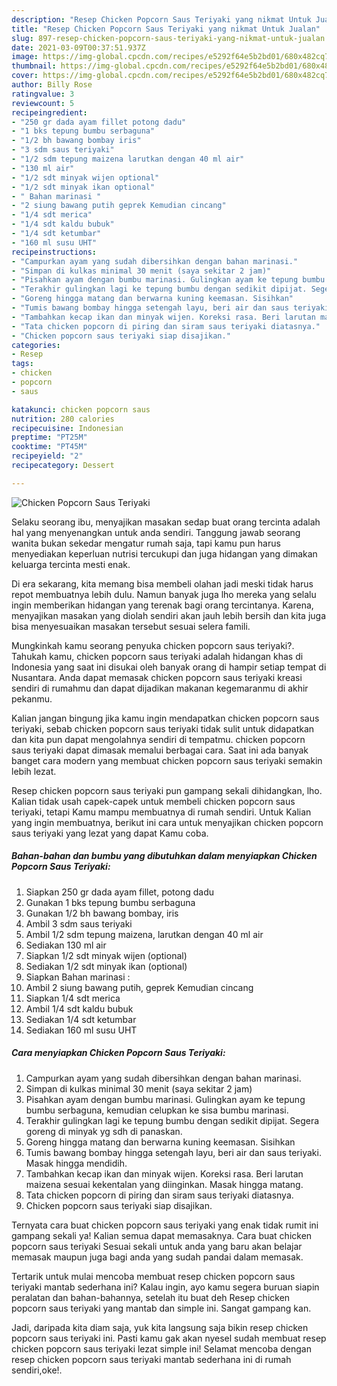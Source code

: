 ```yaml
---
description: "Resep Chicken Popcorn Saus Teriyaki yang nikmat Untuk Jualan"
title: "Resep Chicken Popcorn Saus Teriyaki yang nikmat Untuk Jualan"
slug: 897-resep-chicken-popcorn-saus-teriyaki-yang-nikmat-untuk-jualan
date: 2021-03-09T00:37:51.937Z
image: https://img-global.cpcdn.com/recipes/e5292f64e5b2bd01/680x482cq70/chicken-popcorn-saus-teriyaki-foto-resep-utama.jpg
thumbnail: https://img-global.cpcdn.com/recipes/e5292f64e5b2bd01/680x482cq70/chicken-popcorn-saus-teriyaki-foto-resep-utama.jpg
cover: https://img-global.cpcdn.com/recipes/e5292f64e5b2bd01/680x482cq70/chicken-popcorn-saus-teriyaki-foto-resep-utama.jpg
author: Billy Rose
ratingvalue: 3
reviewcount: 5
recipeingredient:
- "250 gr dada ayam fillet potong dadu"
- "1 bks tepung bumbu serbaguna"
- "1/2 bh bawang bombay iris"
- "3 sdm saus teriyaki"
- "1/2 sdm tepung maizena larutkan dengan 40 ml air"
- "130 ml air"
- "1/2 sdt minyak wijen optional"
- "1/2 sdt minyak ikan optional"
- " Bahan marinasi "
- "2 siung bawang putih geprek Kemudian cincang"
- "1/4 sdt merica"
- "1/4 sdt kaldu bubuk"
- "1/4 sdt ketumbar"
- "160 ml susu UHT"
recipeinstructions:
- "Campurkan ayam yang sudah dibersihkan dengan bahan marinasi."
- "Simpan di kulkas minimal 30 menit (saya sekitar 2 jam)"
- "Pisahkan ayam dengan bumbu marinasi. Gulingkan ayam ke tepung bumbu serbaguna, kemudian celupkan ke sisa bumbu marinasi."
- "Terakhir gulingkan lagi ke tepung bumbu dengan sedikit dipijat. Segera goreng di minyak yg sdh di panaskan."
- "Goreng hingga matang dan berwarna kuning keemasan. Sisihkan"
- "Tumis bawang bombay hingga setengah layu, beri air dan saus teriyaki. Masak hingga mendidih."
- "Tambahkan kecap ikan dan minyak wijen. Koreksi rasa. Beri larutan maizena sesuai kekentalan yang diinginkan. Masak hingga matang."
- "Tata chicken popcorn di piring dan siram saus teriyaki diatasnya."
- "Chicken popcorn saus teriyaki siap disajikan."
categories:
- Resep
tags:
- chicken
- popcorn
- saus

katakunci: chicken popcorn saus 
nutrition: 280 calories
recipecuisine: Indonesian
preptime: "PT25M"
cooktime: "PT45M"
recipeyield: "2"
recipecategory: Dessert

---
```



![Chicken Popcorn Saus Teriyaki](https://img-global.cpcdn.com/recipes/e5292f64e5b2bd01/680x482cq70/chicken-popcorn-saus-teriyaki-foto-resep-utama.jpg)

Selaku seorang ibu, menyajikan masakan sedap buat orang tercinta adalah hal yang menyenangkan untuk anda sendiri. Tanggung jawab seorang  wanita bukan sekedar mengatur rumah saja, tapi kamu pun harus menyediakan keperluan nutrisi tercukupi dan juga hidangan yang dimakan keluarga tercinta mesti enak.

Di era  sekarang, kita memang bisa membeli olahan jadi meski tidak harus repot membuatnya lebih dulu. Namun banyak juga lho mereka yang selalu ingin memberikan hidangan yang terenak bagi orang tercintanya. Karena, menyajikan masakan yang diolah sendiri akan jauh lebih bersih dan kita juga bisa menyesuaikan masakan tersebut sesuai selera famili. 



Mungkinkah kamu seorang penyuka chicken popcorn saus teriyaki?. Tahukah kamu, chicken popcorn saus teriyaki adalah hidangan khas di Indonesia yang saat ini disukai oleh banyak orang di hampir setiap tempat di Nusantara. Anda dapat memasak chicken popcorn saus teriyaki kreasi sendiri di rumahmu dan dapat dijadikan makanan kegemaranmu di akhir pekanmu.

Kalian jangan bingung jika kamu ingin mendapatkan chicken popcorn saus teriyaki, sebab chicken popcorn saus teriyaki tidak sulit untuk didapatkan dan kita pun dapat mengolahnya sendiri di tempatmu. chicken popcorn saus teriyaki dapat dimasak memalui berbagai cara. Saat ini ada banyak banget cara modern yang membuat chicken popcorn saus teriyaki semakin lebih lezat.

Resep chicken popcorn saus teriyaki pun gampang sekali dihidangkan, lho. Kalian tidak usah capek-capek untuk membeli chicken popcorn saus teriyaki, tetapi Kamu mampu membuatnya di rumah sendiri. Untuk Kalian yang ingin membuatnya, berikut ini cara untuk menyajikan chicken popcorn saus teriyaki yang lezat yang dapat Kamu coba.

<!--inarticleads1-->

##### Bahan-bahan dan bumbu yang dibutuhkan dalam menyiapkan Chicken Popcorn Saus Teriyaki:

1. Siapkan 250 gr dada ayam fillet, potong dadu
1. Gunakan 1 bks tepung bumbu serbaguna
1. Gunakan 1/2 bh bawang bombay, iris
1. Ambil 3 sdm saus teriyaki
1. Ambil 1/2 sdm tepung maizena, larutkan dengan 40 ml air
1. Sediakan 130 ml air
1. Siapkan 1/2 sdt minyak wijen (optional)
1. Sediakan 1/2 sdt minyak ikan (optional)
1. Siapkan  Bahan marinasi :
1. Ambil 2 siung bawang putih, geprek Kemudian cincang
1. Siapkan 1/4 sdt merica
1. Ambil 1/4 sdt kaldu bubuk
1. Sediakan 1/4 sdt ketumbar
1. Sediakan 160 ml susu UHT




<!--inarticleads2-->

##### Cara menyiapkan Chicken Popcorn Saus Teriyaki:

1. Campurkan ayam yang sudah dibersihkan dengan bahan marinasi.
1. Simpan di kulkas minimal 30 menit (saya sekitar 2 jam)
1. Pisahkan ayam dengan bumbu marinasi. Gulingkan ayam ke tepung bumbu serbaguna, kemudian celupkan ke sisa bumbu marinasi.
1. Terakhir gulingkan lagi ke tepung bumbu dengan sedikit dipijat. Segera goreng di minyak yg sdh di panaskan.
1. Goreng hingga matang dan berwarna kuning keemasan. Sisihkan
1. Tumis bawang bombay hingga setengah layu, beri air dan saus teriyaki. Masak hingga mendidih.
1. Tambahkan kecap ikan dan minyak wijen. Koreksi rasa. Beri larutan maizena sesuai kekentalan yang diinginkan. Masak hingga matang.
1. Tata chicken popcorn di piring dan siram saus teriyaki diatasnya.
1. Chicken popcorn saus teriyaki siap disajikan.




Ternyata cara buat chicken popcorn saus teriyaki yang enak tidak rumit ini gampang sekali ya! Kalian semua dapat memasaknya. Cara buat chicken popcorn saus teriyaki Sesuai sekali untuk anda yang baru akan belajar memasak maupun juga bagi anda yang sudah pandai dalam memasak.

Tertarik untuk mulai mencoba membuat resep chicken popcorn saus teriyaki mantab sederhana ini? Kalau ingin, ayo kamu segera buruan siapin peralatan dan bahan-bahannya, setelah itu buat deh Resep chicken popcorn saus teriyaki yang mantab dan simple ini. Sangat gampang kan. 

Jadi, daripada kita diam saja, yuk kita langsung saja bikin resep chicken popcorn saus teriyaki ini. Pasti kamu gak akan nyesel sudah membuat resep chicken popcorn saus teriyaki lezat simple ini! Selamat mencoba dengan resep chicken popcorn saus teriyaki mantab sederhana ini di rumah sendiri,oke!.

